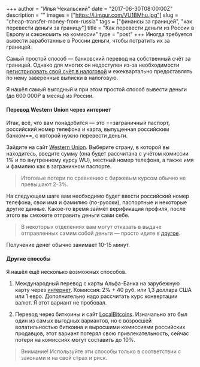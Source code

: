 +++
author = "Илья Чекальский"
date = "2017-06-30T08:00:00Z"
description = ""
images = ["https://i.imgur.com/VU1BMhu.jpg"]
slug = "cheap-transfer-money-from-russia"
tags = ["финансы за границей", "как перевести деньги за границу"]
title = "Как перевести деньги из России в Европу и сэкономить на комиссии"
type = "post"
+++
Иногда требуется вывести заработанные в России деньги, чтобы потратить их за границей.

Самый простой способ — банковский перевод на собственный счёт за границей. Однако для многих он недоступен из-за необходимости [регистрировать свой счёт в налоговой](https://meduza.io/cards/u-menya-est-schet-v-inostrannom-banke-o-nem-nado-soobschat-v-rossiyskuyu-nalogovuyu-nado) и ежеквартально предоставлять по нему заверенные выписки в налоговую.

Я нашёл самый выгодный и при этом простой способ вывести деньги (до 600 000₽ в месяц) из России.

#### Перевод Western Union через интернет

Итак, всё, что вам понадобится — это ==заграничный паспорт, российский номер телефона и карта, выпущенная российским банком==, с которой нужно перевести деньги.

Зайдите на сайт [Western Union](https://russia.wu.com). Выберите страну, в которой вы находитесь, введите сумму (она будет рассчитана с учётом комиссии 1% и по внутреннему курсу WU), местный номер телефона, а также имя и фамилию как в заграничном паспорте.

> Итоговые потери по сравнению с биржевым курсом обычно не превышают 2-3%.

На следующем шаге вам необходимо будет ввести российский номер телефона, свои имя и фамилию (по-русски), паспортные и некоторые другие данные. Какое-то время займёт верификация профиля, после этого вы сможете отправить деньги сами себе.

> В некоторых отделениях вам могут отказать в выдаче отправленных самим собой деньги — просто идите в [другое](http://locations.westernunion.com/?locale=ru_RU).

Получение денег обычно занимает 10-15 минут.

#### Другие способы

Я нашёл ещё несколько возможных способов.

1. Международный перевод с карты Альфа-Банка на зарубежную карту через [интернет](https://alfabank.ru/perevod/). 
Комиссия: 2% + 40 руб. или 1,3 доллара США или 1 евро. Дополнительно надо рассчитать курс конвертации валют. Я этот вариант не пробовал.

2. Перевод через биткоины и сайт [LocalBitcoins](https://localbitcoins.com/). Изначально это был один из самых выгодных вариантов, но с возросшей волатильностью биткоина и выросшими комиссиями российских продавцов, этот вариант потерял свою привлекательность, сейчас потери на комиссиях могут составить до 10%.

> Внимание! Используйте эти способы только в соответствии с законами и на свой страх и риск.